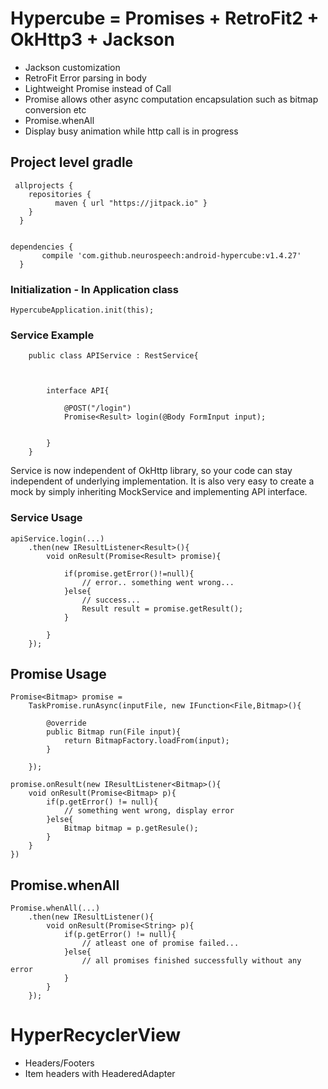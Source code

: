 # Hypercube = Promises + RetroFit2 + OkHttp3 + Jackson

- Jackson customization
- RetroFit Error parsing in body
- Lightweight Promise<T> instead of Call<T>
- Promise allows other async computation encapsulation such as bitmap conversion etc
- Promise.whenAll
- Display busy animation while http call is in progress


## Project level gradle

     allprojects {
	  	repositories {
			  maven { url "https://jitpack.io" }
  		}
	  }
	  

    dependencies {
		   compile 'com.github.neurospeech:android-hypercube:v1.4.27'
	  }


### Initialization - In Application class

	HypercubeApplication.init(this);
	
### Service Example

        public class APIService : RestService{
        
        	
        
        	interface API{
        	
        		@POST("/login")
        		Promise<Result> login(@Body FormInput input);
        		
        	
        	}
        }
		
Service is now independent of OkHttp library, so your code can stay independent of underlying implementation. It is also very easy to create a mock by simply inheriting MockService and implementing API interface.		
        
### Service Usage

	apiService.login(...)
		.then(new IResultListener<Result>(){
			void onResult(Promise<Result> promise){
			
				if(promise.getError()!=null){
					// error.. something went wrong...
				}else{
					// success...
					Result result = promise.getResult();
				}
			
			}
		});

## Promise Usage

	Promise<Bitmap> promise = 
		TaskPromise.runAsync(inputFile, new IFunction<File,Bitmap>(){

			@override
			public Bitmap run(File input){
				return BitmapFactory.loadFrom(input);
			}

		});

	promise.onResult(new IResultListener<Bitmap>(){
		void onResult(Promise<Bitmap> p){
			if(p.getError() != null){
				// something went wrong, display error
			}else{
				Bitmap bitmap = p.getResule();
			}
		}
	})

## Promise.whenAll

	Promise.whenAll(...)
		.then(new IResultListener(){
			void onResult(Promise<String> p){
				if(p.getError() != null){
					// atleast one of promise failed...
				}else{
					// all promises finished successfully without any error
				}
			}
		});

# HyperRecyclerView

- Headers/Footers
- Item headers with HeaderedAdapter

